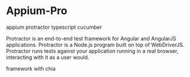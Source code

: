 # Appium-Pro
appium protractor typescript cucumber


Protractor is an end-to-end test framework for Angular and AngularJS applications. 
Protractor is a Node.js program built on top of WebDriverJS. 
Protractor runs tests against your application running in a real browser, interacting with it as a user would.

framework with chia

